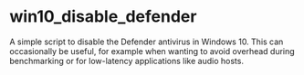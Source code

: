# win10_disable_defender
A simple script to disable the Defender antivirus in Windows 10. This can occasionally be useful, for example when wanting to avoid overhead during benchmarking or for low-latency applications like audio hosts.
